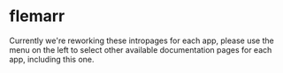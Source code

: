 # flemarr

Currently we're reworking these intropages for each app, please use the menu on the left to select other available documentation pages for each app, including this one.
